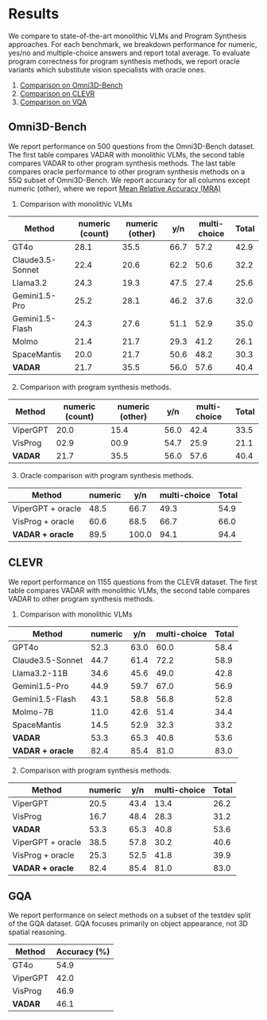 # Results
We compare to state-of-the-art monolithic VLMs and Program Synthesis approaches. For each benchmark, we breakdown performance for numeric, yes/no and multiple-choice answers and report total average. To evaluate program correctness for program synthesis methods, we report oracle variants which substitute vision specialists with oracle ones.
1. [Comparison on Omni3D-Bench](#omni3d-bench)
2. [Comparison on CLEVR](#clevr)
3. [Comparison on VQA](#gqa)

## Omni3D-Bench <a name="omni3d-bench"></a>
We report performance on 500 questions from the Omni3D-Bench dataset. The first table compares VADAR with monolithic VLMs, the second table compares VADAR to other program synthesis methods. The last table compares oracle performance to other program synthesis methods on a 55Q subset of Omni3D-Bench. We report accuracy for all columns except numeric (other), where we report [Mean Relative Accuracy (MRA)](https://vision-x-nyu.github.io/thinking-in-space.github.io/)

1. Comparison with monolithic VLMs

| Method    | numeric (count) | numeric (other) | y/n  | multi-choice |Total |
|------------------|-----------------|-----------------|------|--------------|------|
| GT4o             | 28.1            | 35.5            | 66.7 | 57.2         | 42.9 |
| Claude3.5-Sonnet | 22.4            | 20.6            | 62.2 | 50.6         | 32.2 |
| Llama3.2         | 24.3            | 19.3            | 47.5 | 27.4         | 25.6 |
| Gemini1.5-Pro    | 25.2            | 28.1            | 46.2 | 37.6         | 32.0 |
| Gemini1.5-Flash  | 24.3            | 27.6            | 51.1 | 52.9         | 35.0 |
| Molmo            | 21.4            | 21.7            | 29.3 | 41.2         | 26.1 |
| SpaceMantis      | 20.0            | 21.7            | 50.6 | 48.2         | 30.3 |
| **VADAR**        | 21.7            | 35.5            | 56.0 | 57.6         | 40.4 |

2. Comparison with program synthesis methods.

| Method       | numeric (count) | numeric (other) | y/n | multi-choice |Total|
|--------------------|-----------------|-----------------|-----|--------------|-----|
| ViperGPT           | 20.0            | 15.4            |56.0 | 42.4         | 33.5|
| VisProg            | 02.9            | 00.9            |54.7 | 25.9         | 21.1|
| **VADAR**          | 21.7            | 35.5            |56.0 | 57.6         | 40.4|

3. Oracle comparison with program synthesis methods.

| Method             | numeric | y/n   | multi-choice | Total |
|--------------------|---------|-------|--------------|-------|
| ViperGPT + oracle  | 48.5    | 66.7  | 49.3         | 54.9  |
| VisProg + oracle   | 60.6    | 68.5  | 66.7         | 66.0  |
| **VADAR + oracle** | 89.5    | 100.0 | 94.1         | 94.4  |



## CLEVR <a name="clevr"></a>
We report performance on 1155 questions from the CLEVR dataset. The first table compares VADAR with monolithic VLMs, the second table compares VADAR to other program synthesis methods. 

1. Comparison with monolithic VLMs

| Method       | numeric | y/n  | multi-choice | Total |
|--------------------|---------|------|--------------|-------|
| GPT4o              | 52.3    | 63.0 | 60.0         | 58.4  |
| Claude3.5-Sonnet   | 44.7    | 61.4 | 72.2         | 58.9  |
| Llama3.2-11B       | 34.6    | 45.6 | 49.0         | 42.8  |
| Gemini1.5-Pro      | 44.9    | 59.7 | 67.0         | 56.9  |
| Gemini1.5-Flash    | 43.1    | 58.8 | 56.8         | 52.8  |
| Molmo-7B           | 11.0    | 42.6 | 51.4         | 34.4  |
| SpaceMantis        | 14.5    | 52.9 | 32.3         | 33.2  |
| **VADAR**          | 53.3    | 65.3 | 40.8         | 53.6  |
| **VADAR + oracle** | 82.4    | 85.4 | 81.0         | 83.0  |

2. Comparison with program synthesis methods.

| Method       | numeric | y/n  | multi-choice | Total |
|--------------------|---------|------|--------------|-------|
| ViperGPT           | 20.5    | 43.4 | 13.4         | 26.2  |
| VisProg            | 16.7    | 48.4 | 28.3         | 31.2  |
| **VADAR**          | 53.3    | 65.3 | 40.8         | 53.6  |
| ViperGPT + oracle  | 38.5    | 57.8 | 30.2         | 40.6  |
| VisProg + oracle   | 25.3    | 52.5 | 41.8         | 39.9  |
| **VADAR + oracle** | 82.4    | 85.4 | 81.0         | 83.0  |

## GQA <a name="gqa"></a>
We report performance on select methods on a subset of the testdev split of the GQA dataset. GQA focuses primarily on object appearance, not 3D spatial reasoning.

| Method       | Accuracy (%)      |
|--------------|------|
| GT4o         | 54.9 |
| ViperGPT     | 42.0 |
| VisProg      | 46.9 |
| **VADAR**    | 46.1 |
